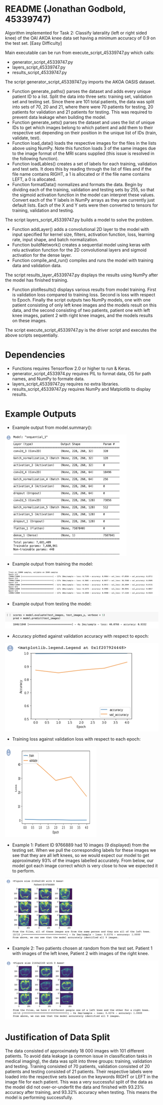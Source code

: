 # README (Jonathan Godbold, 45339747)
Algorithm implemented for Task 2: Classify laterality (left or right sided knee) of the OAI AKOA knee data set having a minimum accuracy of 0.9 on the test set. [Easy Difficulty]

Main executable can be run from execute_script_45339747.py which calls:
* generator_script_45339747.py
* layers_script_45339747.py
* results_script_45339747.py

The script generator_script_45339747.py imports the AKOA OASIS dataset.
* Function generate_paths() parses the dataset and adds every unique patient ID to a list. Split the data into three sets: training set, validation set and testing set. Since there are 101 total patients, the data was split into sets of 70, 20 and 21, where there were 70 patients for testing, 20 patients for validation and 21 patients for testing. This was required to prevent data leakage when building the model. 
* Function generate_sets() parses the dataset and uses the list of unique IDs to get which images belong to which patient and add them to their respective set depending on their position in the unique list of IDs (train, validate, test).
* Function load_data() loads the respective images for the files in the lists above using NumPy. Note this function loads 3 of the same images due to the image format of the MRI scans supplied (this issue is resolved in the following function).
* Function loadLables() creates a set of labels for each training, validation and test sets. It does this by reading through the list of files and if the file name contains RIGHT, a 1 is allocated or if the file name contains LEFT, a 0 is allocated.
* Function formatData() normalizes and formats the data. Begin by dividing each of the training, validation and testing sets by 255, so that the sigmoid activation function in the model can interpret these values. Convert each of the Y labels in NumPy arrays as they are currently just default lists. Each of the X and Y sets were then converted to tensors for training, validation and testing.

The script layers_script_45339747.py builds a model to solve the problem.
* Function addLayer() adds a convolutional 2D layer to the model with input specified for kernel size, filters, activation function, loss, learning rate, input shape, and batch normalization.
* Function buildNetwork() creates a sequential model using keras with relu activation function for the 2D convolutional layers and sigmoid activation for the dense layer.
* Function compile_and_run() compiles and runs the model with training data and validation data.

The script results_layer_45339747.py displays the results using NumPy after the model has finished training.
* Function plotResults() displays various results from model training. First is validation loss compared to training loss. Second is loss with respect to Epoch. Finally the script outputs two NumPy models, one with one patient consisting of only left knee images and the models result on this data, and the second consisting of two patients, patient one with left knee images, patient 2 with right knee images, and the models results on these images.

The script execute_script_45339747.py is the driver script and executes the above scripts sequentially.

# Dependencies
* Functions requires Tensorflow 2.0 or higher to run & Keras.
* generator_script_4533974.py requires PIL to format data, OS for path names, and NumPy to formate data.
* layers_script_45339747.py requires no extra libraries.
* results_script_45339747.py requires NumPy and Matplotlib to display results.

# Example Outputs
* Example output from model.summary():
<img src="data/model_summary.png" width="400" height="400">

* Example output from training the model:
<img src="data/model_train.png">

* Example output from testing the model:
<img src="data/model_test.png">

* Accuracy plotted against validation accuracy with respect to epoch:
<img src="data/acc_valacc.png">

* Training loss against validation loss with respect to each epoch:
<img src="data/trainvalidate.png" width="300" height="300">

* Example 1: Patient ID 9766889 had 10 images (9 displayed) from the testing set. When we pull the corresponding labels for these images we see that they are all left knees, so we would expect our model to get approximately 93% of the images labelled accurately. From below, our model got each image correct which is very close to how we expected it to perform.
<img src="data/ex1.png">

* Example 2: Two patients chosen at random from the test set. Patient 1 with images of the left knee, Patient 2 with images of the right knee. 
<img src="data/ex2.png">

# Justification of Data Split
The data consisted of approximately 18 000 images with 101 different patients. To avoid data leakage (a common issue in classification tasks in medical imaging), the data was split into three groups: training, validation and testing. Training consisted of 70 patients, validation consisted of 20 patients and testing consisted of 21 patients. Their respective labels were loaded into the respective sets based on the keywords RIGHT or LEFT in the image file for each patient. This was a very successful split of the data as the model did not over-or-underfit the data and finished with 93.23% accuracy after training, and 93.32% accuracy when testing. This means the model is performing successfully. 